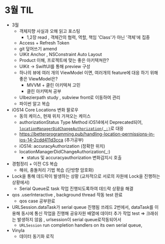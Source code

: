 # 3월 TIL

* 3월
  * 객체지향 사실과 오해 읽고 포스팅
    * 1,2장 read , 객체간의 협력, 역할, 책임 'Class'가 아닌 '객체'에 집중
  * Access + Refresh Token
  * git 덮어쓰기 amend
  * UIKit Anchor , NSConstraint Auto Layout
  * Product 이해, 프로젝트에 맞는 좋은 아키텍쳐란?
  * UIKit -> SwiftUI를 통해 preview 구성
  * 하나의 뷰에 여러 개의 ViewModel 이면, 여러개의 feature에 대응 하기 위해 좋은 ViewModel은?
    * MVVM + 클린 아키텍쳐 고민
    * 클린 아키텍쳐 공부
  * UIbezierpath study , subview front로 이동하여 관리
  * 파이썬 알고 복습
* iOS14 Core Locations 변화 팔로우
  * 동의 케이스, 현재 위치 가져오는 케이스
  * authorizationStatus Type Method iOS14에서 Deprecated되어,  [`locationManagerDidChangeAuthorization(_:)`](https://developer.apple.com/documentation/corelocation/cllocationmanagerdelegate/3563956-locationmanagerdidchangeauthoriz)로 대응
  * https://betterprogramming.pub/handling-location-permissions-in-ios-14-2cdd411d3cca (추가공부)
  * iOS14: accuracyAuthorization (정확한 위치)
  * locationManagerDidChangeAuthorization(_:)
    * status 및 accuracyauthorization 변화감지시 호출
* 경험정리 + 이전 CS 복습
  * 해쉬, 충돌처리 기법 복습 (단방향 암호화)
* Lock을 통해 데드락이 발생하는 상황 (교차적으로 서로의 자원에 Lock을 진행하는 상황에서)
  * Serial Queue로 task 작업 진행되도록하여 데드락 상황을 해결
* qos .userInteractive , background thread 작동 test 완료
  * qos case 공부완료
* URLSession.dataTask가 serial queue 진행됨 쓰레드 2번에서, dataTask를 이용해 동시에 통신 작업을 진행해 공유자원 배열에 데이터 추가 작업 test => 크래쉬는 발생하지 않음 , urlsession이 serial queue로작동되어서
  * `URLSession` run completion handlers on its own serial queue,
* Vinyla
  * 데이터 동기화 로직
